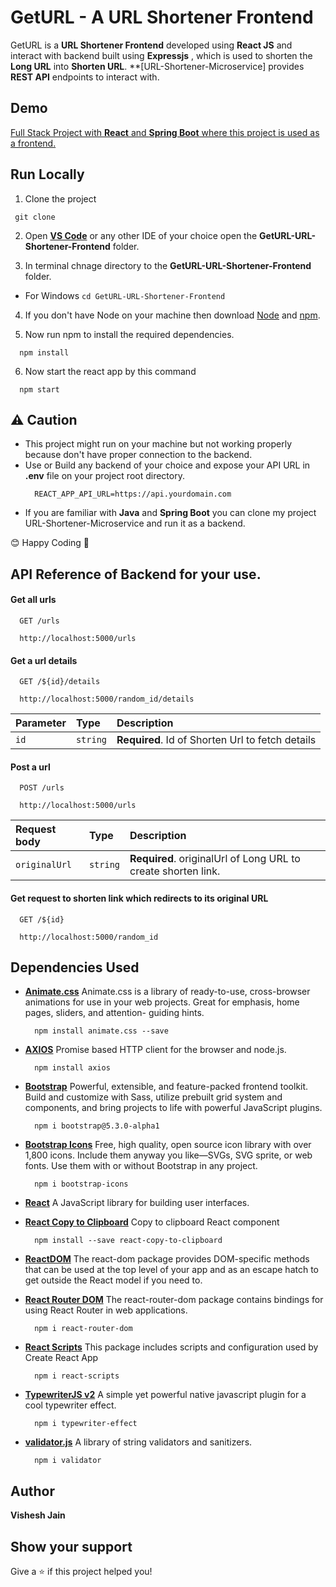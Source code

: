 # GetURL - A URL Shortener Frontend

GetURL is a **URL Shortener Frontend** developed using **React JS** and interact with backend built using **Expressjs** , which is used to shorten the **Long URL** into **Shorten URL**. **[URL-Shortener-Microservice]  provides **REST API** endpoints to interact with.

## Demo

[Full Stack Project with **React** and **Spring Boot** where this project is used as a frontend.](https://geturl.codelabs.tech/)


## Run Locally

1. Clone the project
```
 git clone 
```
2. Open **[VS Code](https://spring.io/tools)** or any other IDE of your choice open the **GetURL-URL-Shortener-Frontend** folder.

3. In terminal chnage directory to the **GetURL-URL-Shortener-Frontend** folder.
 -   For Windows
    ```
      cd GetURL-URL-Shortener-Frontend
    ```
4. If you don't have Node on your machine then download [Node](https://nodejs.org/en/download/) and [npm](https://docs.npmjs.com/downloading-and-installing-node-js-and-npm).

5. Now run npm to install the required dependencies.
```
  npm install
```
6. Now start the react app by this command
```
  npm start
```
## ⚠ Caution
- This project might run on your machine but not working properly because don't have proper connection to the backend.
- Use or Build any backend of your choice and expose your API URL in **.env** file on your project root directory.
  ```
    REACT_APP_API_URL=https://api.yourdomain.com
  ```
- If you are familiar with **Java** and **Spring Boot** you can clone my project URL-Shortener-Microservice and run it as a backend.

😊 Happy Coding 🎉

## API Reference of Backend for your use.

#### Get all urls 

```
  GET /urls
```
```http
  http://localhost:5000/urls
```

#### Get a url details

```
  GET /${id}/details
```

```http
  http://localhost:5000/random_id/details
```

| Parameter | Type     | Description                       |
| :-------- | :------- | :-------------------------------- |
| `id`      | `string` | **Required**. Id of Shorten Url to fetch details|

#### Post a url

```
  POST /urls
```

```http
  http://localhost:5000/urls
```

| Request body | Type     | Description                       |
| :-------- | :------- | :-------------------------------- |
| `originalUrl`      | `string` | **Required**. originalUrl of Long URL to create shorten link.|

#### Get request to shorten link which redirects to its original URL

```
  GET /${id}
```

```http
  http://localhost:5000/random_id
```

## Dependencies Used

- **[Animate.css](https://animate.style/)**
  Animate.css is a library of ready-to-use, cross-browser animations for use in your web projects. Great for emphasis, home pages, sliders, and attention-       guiding hints.
  ```
    npm install animate.css --save
  ```
 - **[AXIOS](https://www.npmjs.com/package/axios)**
    Promise based HTTP client for the browser and node.js.
    ```
      npm install axios
    ```
- **[Bootstrap](https://getbootstrap.com/)**
  Powerful, extensible, and feature-packed frontend toolkit. Build and customize with Sass, utilize prebuilt grid system and components, and bring projects to life with powerful JavaScript plugins.
  ```
    npm i bootstrap@5.3.0-alpha1
  ```
- **[Bootstrap Icons](https://icons.getbootstrap.com/)**
  Free, high quality, open source icon library with over 1,800 icons. Include them anyway you like—SVGs, SVG sprite, or web fonts. Use them with or without Bootstrap in any project.
  ```
    npm i bootstrap-icons
  ```
- **[React](https://reactjs.org/docs/getting-started.html)**
 A JavaScript library for building user interfaces.

- **[React Copy to Clipboard](https://www.npmjs.com/package/react-copy-to-clipboard)**
  Copy to clipboard React component
  ```
    npm install --save react-copy-to-clipboard
  ```
- **[ReactDOM](https://reactjs.org/docs/react-dom.html)**
 The react-dom package provides DOM-specific methods that can be used at the top level of your app and as an escape hatch to get outside the React model if you need to.
 
- **[React Router DOM](https://www.npmjs.com/package/react-router-dom)**
  The react-router-dom package contains bindings for using React Router in web applications.
  ```
    npm i react-router-dom
  ```
- **[React Scripts](https://www.npmjs.com/package/react-scripts)**
  This package includes scripts and configuration used by Create React App
  ```
    npm i react-scripts
  ```
- **[TypewriterJS v2](https://www.npmjs.com/package/typewriter-effect)**
  A simple yet powerful native javascript plugin for a cool typewriter effect.
  ```
    npm i typewriter-effect
  ```
- **[validator.js](https://www.npmjs.com/package/validator)**
  A library of string validators and sanitizers.
  ```
    npm i validator
  ```
## Author

<p>
  <b align="right"> Vishesh Jain </b>
</p> 


## Show your support

Give a ⭐️ if this project helped you!



